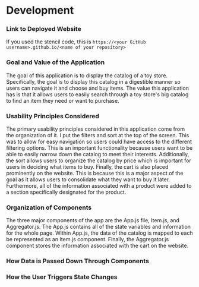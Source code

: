 # Development

### Link to Deployed Website
If you used the stencil code, this is `https://<your GitHub username>.github.io/<name of your repository>`

### Goal and Value of the Application
The goal of this application is to display the catalog of a toy store. Specifically, the goal is to display this catalog in a digestible manner so users can navigate it and choose and buy items. The value this application has is that it allows users to easily search through a toy store's big catalog to find an item they need or want to purchase.

### Usability Principles Considered
The primary usability principles considered in this application come from the organization of it. I put the filters and sort at the top of the screen. This was to allow for easy navigation so users could have access to the different filtering options. This is an important functionality because users want to be able to easily narrow down the catalog to meet their interests. Additionally, the sort allows users to organize the catalog by price which is important for users in deciding what items to buy. Finally, the cart is also placed prominently on the website. This is because this is a major aspect of the goal as it allows users to consolidate what they want to buy it later. Furthermore, all of the information associated with a product were added to a section specifically designated for the product.

### Organization of Components
The three major components of the app are the App.js file, Item.js, and Aggregator.js. The App.js contains all of the state variables and information for the whole page. Within App.js, the data of the catalog is mapped to each be represented as an Item.js component. Finally, the Aggregator.js component stores the information associated with the cart on the website.

### How Data is Passed Down Through Components

### How the User Triggers State Changes

